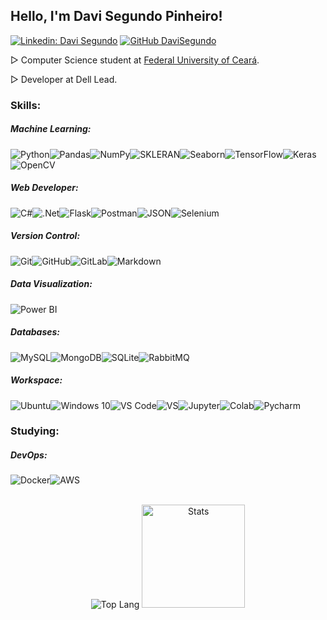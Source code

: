  ## Hello, I'm Davi Segundo Pinheiro! 

[![Linkedin: Davi Segundo](https://img.shields.io/badge/-DaviSegundo-blue?style=flat-square&logo=Linkedin&logoColor=white&link=https://www.linkedin.com/in/liviabelirocha/)](https://www.linkedin.com/in/davi-segundo-881401210)  [![GitHub DaviSegundo](https://img.shields.io/github/followers/DaviSegundo?label=follow&style=social)](https://github.com/DaviSegundo)

▷ Computer Science student at [Federal University of Ceará](https://cc.ufc.br).

▷ Developer at Dell Lead.

### Skills:

##### Machine Learning:
<img alt="Python" src="https://img.shields.io/badge/Python-FFD43B?style=for-the-badge&logo=python&logoColor=darkgreen"/><img alt="Pandas" src="https://img.shields.io/badge/pandas-%23150458.svg?style=for-the-badge&logo=pandas&logoColor=white" /><img alt="NumPy" src="https://img.shields.io/badge/numpy-%23013243.svg?style=for-the-badge&logo=numpy&logoColor=white" /><img alt="SKLERAN" src="https://img.shields.io/badge/scikit_learn-F7931E?style=for-the-badge&logo=scikit-learn&logoColor=white"/><img alt="Seaborn" src="https://img.shields.io/badge/Seaborn-0078D6?style=for-the-badge&logo=plotly&logoColor=white"><img alt="TensorFlow" src="https://img.shields.io/badge/TensorFlow-FF6F00?style=for-the-badge&logo=TensorFlow&logoColor=white"><img alt="Keras" src="https://img.shields.io/badge/Keras-D00000?style=for-the-badge&logo=Keras&logoColor=white"><img alt="OpenCV" src="https://img.shields.io/badge/OpenCV-27338e?style=for-the-badge&logo=OpenCV&logoColor=white"/>

##### Web Developer:
<img alt="C#" src="https://img.shields.io/badge/c%23-%23239120.svg?style=for-the-badge&logo=c-sharp&logoColor=white"/><img alt=".Net" src="https://img.shields.io/badge/.NET-5C2D91?style=for-the-badge&logo=.net&logoColor=white"/><img alt="Flask" src="https://img.shields.io/badge/flask-%23000.svg?style=for-the-badge&logo=flask&logoColor=white"/><img alt="Postman" src="https://img.shields.io/badge/Postman-4B3263?style=for-the-badge&logo=postman&logoColor=red" /><img alt="JSON" src="https://img.shields.io/badge/json-5E5C5C?style=for-the-badge&logo=json&logoColor=white" /><img alt="Selenium" src="https://img.shields.io/badge/Selenium-43B02A?style=for-the-badge&logo=Selenium&logoColor=white" />



##### Version Control:

<img alt="Git" src="https://img.shields.io/badge/git-%23F05033.svg?style=for-the-badge&logo=git&logoColor=white"/><img alt="GitHub" src="https://img.shields.io/badge/github-%23121011.svg?style=for-the-badge&logo=github&logoColor=white"/><img alt="GitLab" src="https://img.shields.io/badge/GitLab-330F63?style=for-the-badge&logo=gitlab&logoColor=white"/><img alt="Markdown" src="https://img.shields.io/badge/markdown-%23000000.svg?style=for-the-badge&logo=markdown&logoColor=white"/>

##### Data Visualization:

<img alt="Power BI" src="https://img.shields.io/badge/PowerBI-F2C811?style=for-the-badge&logo=Power%20BI&logoColor=black"/>


##### Databases:

<img alt="MySQL" src="https://img.shields.io/badge/mysql-%2300f.svg?style=for-the-badge&logo=mysql&logoColor=white"/><img alt="MongoDB" src ="https://img.shields.io/badge/MongoDB-%234ea94b.svg?style=for-the-badge&logo=mongodb&logoColor=white"/><img alt="SQLite" src ="https://img.shields.io/badge/SQLite-07405E?style=for-the-badge&logo=sqlite&logoColor=whitee"/><img alt="RabbitMQ" src ="https://img.shields.io/badge/rabbitmq-%23FF6600.svg?&style=for-the-badge&logo=rabbitmq&logoColor=white"/>


##### Workspace:

<img alt="Ubuntu" src="https://img.shields.io/badge/Ubuntu-E95420?style=for-the-badge&logo=ubuntu&logoColor=white" /><img alt="Windows 10" src="https://img.shields.io/badge/Windows-D80022?style=for-the-badge&logo=windows&logoColor=white" /><img alt="VS Code" src="https://img.shields.io/badge/VS_Code-0078D4?style=for-the-badge&logo=visual%20studio%20code&logoColor=white" /><img alt="VS" src="https://img.shields.io/badge/Visual_Studio-5C2D91?style=for-the-badge&logo=visual%20studio&logoColor=white" /><img alt="Jupyter" src="https://img.shields.io/badge/Jupyter-%23F37626.svg?style=for-the-badge&logo=Jupyter&logoColor=white" /><img alt="Colab" src="https://img.shields.io/badge/Colab-F9AB00?style=for-the-badge&logo=googlecolab&color=525252" /><img alt="Pycharm" src="https://img.shields.io/badge/PyCharm-000000.svg?&style=for-the-badge&logo=PyCharm&logoColor=white" />


### Studying:

##### DevOps:
<img alt="Docker" src="https://img.shields.io/badge/docker-%230db7ed.svg?style=for-the-badge&logo=docker&logoColor=white"/><img alt="AWS" src="https://img.shields.io/badge/Amazon AWS-{232F3E}?style=for-the-badge&logo=amazonaws&logoColor=white"/>
<br/><br/>
<p align="center">
<img alt="Top Lang" src="https://github-readme-stats.vercel.app/api/top-langs/?username=DaviSegundo&layout=compact&theme=radical"> <img alt="Stats" src="https://github-readme-stats.vercel.app/api?username=DaviSegundo&show_icons=true&theme=radical" height="165">
</p>

